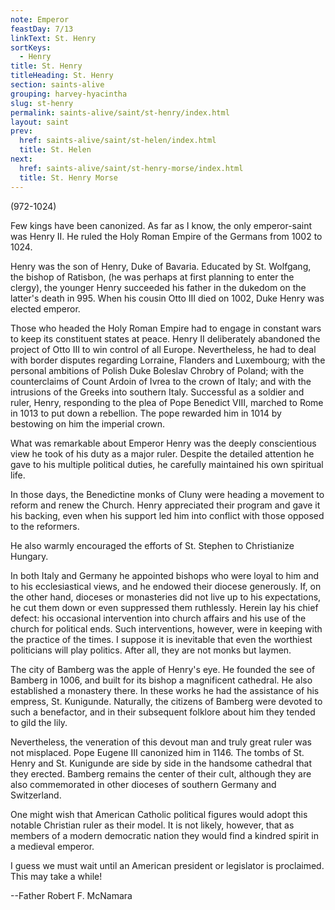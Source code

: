 ```yaml
---
note: Emperor
feastDay: 7/13
linkText: St. Henry
sortKeys:
  - Henry
title: St. Henry
titleHeading: St. Henry
section: saints-alive
grouping: harvey-hyacintha
slug: st-henry
permalink: saints-alive/saint/st-henry/index.html
layout: saint
prev:
  href: saints-alive/saint/st-helen/index.html
  title: St. Helen
next:
  href: saints-alive/saint/st-henry-morse/index.html
  title: St. Henry Morse
---
```

(972-1024)

Few kings have been canonized. As far as I know, the only emperor-saint was Henry II. He ruled the Holy Roman Empire of the Germans from 1002 to 1024.

Henry was the son of Henry, Duke of Bavaria. Educated by St. Wolfgang, the bishop of Ratisbon, (he was perhaps at first planning to enter the clergy), the younger Henry succeeded his father in the dukedom on the latter's death in 995. When his cousin Otto III died on 1002, Duke Henry was elected emperor.

Those who headed the Holy Roman Empire had to engage in constant wars to keep its constituent states at peace. Henry II deliberately abandoned the project of Otto III to win control of all Europe. Nevertheless, he had to deal with border disputes regarding Lorraine, Flanders and Luxembourg; with the personal ambitions of Polish Duke Boleslav Chrobry of Poland; with the counterclaims of Count Ardoin of Ivrea to the crown of Italy; and with the intrusions of the Greeks into southern Italy. Successful as a soldier and ruler, Henry, responding to the plea of Pope Benedict VIII, marched to Rome in 1013 to put down a rebellion. The pope rewarded him in 1014 by bestowing on him the imperial crown.

What was remarkable about Emperor Henry was the deeply conscientious view he took of his duty as a major ruler. Despite the detailed attention he gave to his multiple political duties, he carefully maintained his own spiritual life.

In those days, the Benedictine monks of Cluny were heading a movement to reform and renew the Church. Henry appreciated their program and gave it his backing, even when his support led him into conflict with those opposed to the reformers.

He also warmly encouraged the efforts of St. Stephen to Christianize Hungary.

In both Italy and Germany he appointed bishops who were loyal to him and to his ecclesiastical views, and he endowed their diocese generously. If, on the other hand, dioceses or monasteries did not live up to his expectations, he cut them down or even suppressed them ruthlessly. Herein lay his chief defect: his occasional intervention into church affairs and his use of the church for political ends. Such interventions, however, were in keeping with the practice of the times. I suppose it is inevitable that even the worthiest politicians will play politics. After all, they are not monks but laymen.

The city of Bamberg was the apple of Henry's eye. He founded the see of Bamberg in 1006, and built for its bishop a magnificent cathedral. He also established a monastery there. In these works he had the assistance of his empress, St. Kunigunde. Naturally, the citizens of Bamberg were devoted to such a benefactor, and in their subsequent folklore about him they tended to gild the lily.

Nevertheless, the veneration of this devout man and truly great ruler was not misplaced. Pope Eugene III canonized him in 1146. The tombs of St. Henry and St. Kunigunde are side by side in the handsome cathedral that they erected. Bamberg remains the center of their cult, although they are also commemorated in other dioceses of southern Germany and Switzerland.

One might wish that American Catholic political figures would adopt this notable Christian ruler as their model. It is not likely, however, that as members of a modern democratic nation they would find a kindred spirit in a medieval emperor.

I guess we must wait until an American president or legislator is proclaimed. This may take a while!

\--Father Robert F. McNamara